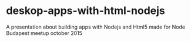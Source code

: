 # deskop-apps-with-html-nodejs
A presentation about building apps with Nodejs and Html5 made for Node Budapest meetup october 2015
